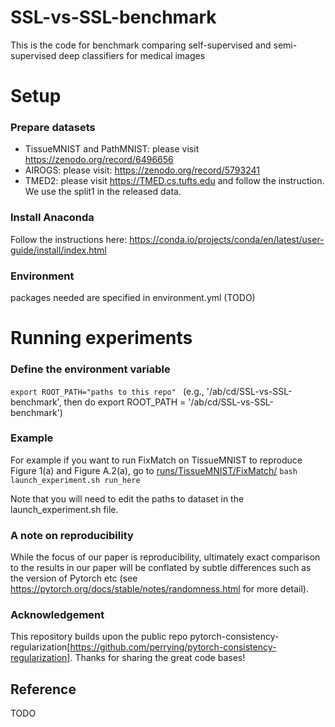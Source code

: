 # SSL-vs-SSL-benchmark
This is the code for benchmark comparing self-supervised and semi-supervised deep classifiers for medical images


# Setup
### Prepare datasets
- TissueMNIST and PathMNIST: please visit https://zenodo.org/record/6496656
- AIROGS: please visit: https://zenodo.org/record/5793241 
- TMED2: please visit https://TMED.cs.tufts.edu and follow the instruction. We use the split1 in the released data.



### Install Anaconda
Follow the instructions here: https://conda.io/projects/conda/en/latest/user-guide/install/index.html

### Environment
packages needed are specified in environment.yml (TODO)

# Running experiments
### Define the environment variable
```export ROOT_PATH="paths to this repo" ```
(e.g., '/ab/cd/SSL-vs-SSL-benchmark', then do export ROOT_PATH = '/ab/cd/SSL-vs-SSL-benchmark')


### Example
For example if you want to run FixMatch on TissueMNIST to reproduce Figure 1(a) and Figure A.2(a), go to [runs/TissueMNIST/FixMatch/](runs/TissueMNIST/FixMatch/)
``` bash launch_experiment.sh run_here ```

Note that you will need to edit the paths to dataset in the launch_experiment.sh file.
### A note on reproducibility
While the focus of our paper is reproducibility, ultimately exact comparison to the results in our paper will be conflated by subtle differences such as the version of Pytorch etc (see https://pytorch.org/docs/stable/notes/randomness.html for more detail).

### Acknowledgement
This repository builds upon the public repo pytorch-consistency-regularization[https://github.com/perrying/pytorch-consistency-regularization]. Thanks for sharing the great code bases!

## Reference
TODO


